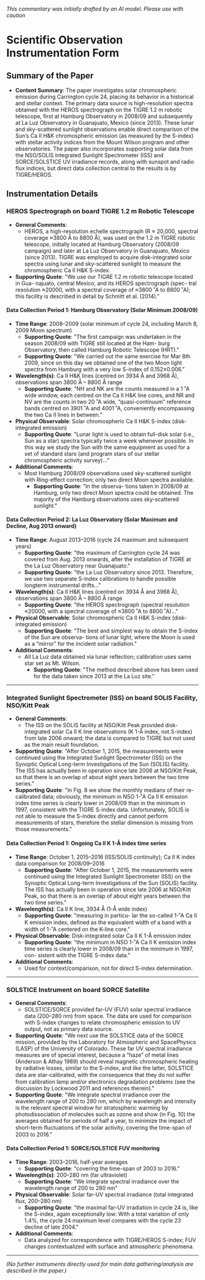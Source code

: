 _This commentary was initially drafted by an AI model. Please use with caution_

# Scientific Observation Instrumentation Form

## Summary of the Paper
- **Content Summary**: The paper investigates solar chromospheric emission during Carrington cycle 24, placing its behavior in a historical and stellar context. The primary data source is high-resolution spectra obtained with the HEROS spectrograph on the TIGRE 1.2 m robotic telescope, first at Hamburg Observatory in 2008/09 and subsequently at La Luz Observatory in Guanajuato, Mexico (since 2013). These lunar and sky-scattered sunlight observations enable direct comparison of the Sun’s Ca II H&K chromospheric emission (as measured by the S-index) with stellar activity indices from the Mount Wilson program and other observatories. The paper also incorporates supporting solar data from the NSO/SOLIS Integrated Sunlight Spectrometer (ISS) and SORCE/SOLSTICE UV irradiance records, along with sunspot and radio flux indices, but direct data collection central to the results is by TIGRE/HEROS.

## Instrumentation Details

### HEROS Spectrograph on board TIGRE 1.2 m Robotic Telescope
- **General Comments**:
  - HEROS, a high-resolution echelle spectrograph (R ≈ 20,000, spectral coverage ≈3800 Å to 8800 Å), was used on the 1.2 m TIGRE robotic telescope, initially located at Hamburg Observatory (2008/09 campaign) and later at La Luz Observatory in Guanajuato, Mexico (since 2013). TIGRE was employed to acquire disk-integrated solar spectra using lunar and sky-scattered sunlight to measure the chromospheric Ca II H&K S-index.
- **Supporting Quote**: "We use our TIGRE 1.2 m robotic telescope located in Gua- najuato, central Mexico, and its HEROS spectrograph (spec- tral resolution ≈20000, with a spectral coverage of ≈3800 ˚A to 8800 ˚A); this facility is described in detail by Schmitt et al. (2014)."

#### Data Collection Period 1: Hamburg Observatory (Solar Minimum 2008/09)
- **Time Range**: 2008–2009 (solar minimum of cycle 24, including March 8, 2009 Moon spectrum)
  - **Supporting Quote**: "The first campaign was undertaken in the season 2008/09 with TIGRE still located at the Ham- burg Observatory, then called Hamburg Robotic Telescope (HRT)."
  - **Supporting Quote**: "We carried out the same exercise for Mar 8th 2009, since on this day we obtained one of the two Moon light spectra from Hamburg with a very low S-index of 0.152±0.006."
- **Wavelength(s)**: Ca II H&K lines (centred on 3934 Å and 3968 Å), observations span 3800 Å – 8800 Å range
  - **Supporting Quote**: "NH and NK are the counts measured in a 1 ˚A wide window, each centred on the Ca II H&K line cores, and NR and NV are the counts in two 20 ˚A wide, “quasi-continuum” reference bands centred on 3901 ˚A and 4001 ˚A, conveniently encompassing the two Ca II lines in between."
- **Physical Observable**: Solar chromospheric Ca II H&K S-index (disk-integrated emission)
  - **Supporting Quote**: "Lunar light is used to obtain full-disk solar (i.e., Sun as a star) spectra typically twice a week whenever possible. In this way we study the Sun with the same equipment as used for a set of standard stars (and program stars of our stellar chromospheric activity survey)..."
- **Additional Comments**: 
  - Most Hamburg 2008/09 observations used sky-scattered sunlight with Ring-effect correction; only two direct Moon spectra available.
    - **Supporting Quote**: "In the observa- tions taken in 2008/09 at Hamburg, only two direct Moon spectra could be obtained. The majority of the Hamburg observations uses sky-scattered sunlight."

#### Data Collection Period 2: La Luz Observatory (Solar Maximum and Decline, Aug 2013 onward)
- **Time Range**: August 2013–2016 (cycle 24 maximum and subsequent years)
  - **Supporting Quote**: "the maximum of Carrington cycle 24 was covered from Aug. 2013 onwards, after the installation of TIGRE at the La Luz Observatory near Guanajuato."
  - **Supporting Quote**: "the La Luz Observatory since 2013. Therefore, we use two separate S-index calibrations to handle possible longterm instrumental drifts..."
- **Wavelength(s)**: Ca II H&K lines (centred on 3934 Å and 3968 Å), observations span 3800 Å – 8800 Å range
  - **Supporting Quote**: "the HEROS spectrograph (spectral resolution ≈20000, with a spectral coverage of ≈3800 ˚A to 8800 ˚A)..."
- **Physical Observable**: Solar chromospheric Ca II H&K S-index (disk-integrated emission)
  - **Supporting Quote**: "The best and simplest way to obtain the S-index of the Sun are observa- tions of lunar light, where the Moon is used as a ”mirror” for the incident solar radiation."
- **Additional Comments**:
  - All La Luz data obtained via lunar reflection; calibration uses same star set as Mt. Wilson.
    - **Supporting Quote**: "The method described above has been used for the data taken since 2013 at the La Luz site."

---

### Integrated Sunlight Spectrometer (ISS) on board SOLIS Facility, NSO/Kitt Peak
- **General Comments**:
  - The ISS on the SOLIS facility at NSO/Kitt Peak provided disk-integrated solar Ca II K line observations (K 1-Å index, not S-index) from late 2006 onward; the data is compared to TIGRE but not used as the main result foundation.
- **Supporting Quote**: "After October 1, 2015, the measurements were continued using the Integrated Sunlight Spectrometer (ISS) on the Synoptic Optical Long-term Investigations of the Sun (SOLIS) facility. The ISS has actually been in operation since late 2006 at NSO/Kitt Peak, so that there is an overlap of about eight years between the two time series."
- **Supporting Quote**: "In Fig. 8 we show the monthly medians of their re-calibrated data; obviously, the minimum in NSO 1-˚A Ca II K emission index time series is clearly lower in 2008/09 than in the minimum in 1997, consistent with the TIGRE S-index data. Unfortunately, SOLIS is not able to measure the S-index directly and cannot perform measurements of stars, therefore the stellar dimension is missing from those measurements."

#### Data Collection Period 1: Ongoing Ca II K 1-Å index time series
- **Time Range**: October 1, 2015–2016 (ISS/SOLIS continuity); Ca II K index data comparison for 2008/09–2016
  - **Supporting Quote**: "After October 1, 2015, the measurements were continued using the Integrated Sunlight Spectrometer (ISS) on the Synoptic Optical Long-term Investigations of the Sun (SOLIS) facility. The ISS has actually been in operation since late 2006 at NSO/Kitt Peak, so that there is an overlap of about eight years between the two time series."
- **Wavelength(s)**: Ca II K line, 3934 Å (1-Å wide index)
  - **Supporting Quote**: "measuring in particu- lar the so-called 1-˚A Ca II K emission index, deﬁned as the equivalent width of a band with a width of 1-˚A centered on the K-line core."
- **Physical Observable**: Disk-integrated solar Ca II K 1-Å emission index
  - **Supporting Quote**: "the minimum in NSO 1-˚A Ca II K emission index time series is clearly lower in 2008/09 than in the minimum in 1997, con- sistent with the TIGRE S-index data."
- **Additional Comments**:
  - Used for context/comparison, not for direct S-index determination.

---

### SOLSTICE Instrument on board SORCE Satellite
- **General Comments**:
  - SOLSTICE/SORCE provided far-UV (FUV) solar spectral irradiance data (200–280 nm) from space. The data are used for comparison with S-index changes to relate chromospheric emission to UV output, not as primary data source.
- **Supporting Quote**: "We next use the SOLSTICE data of the SORCE mission, provided by the Laboratory for Atmospheric and SpacePhysics (LASP) of the University of Colorado. These far UV spectral irradiance measures are of special interest, because a “haze” of metal lines (Anderson & Athay 1989) should reveal magnetic chromospheric heating by radiative losses, similar to the S-index, and like the latter, SOLSTICE data are star-calibrated, with the consequence that they do not suﬀer from calibration lamp and/or electronics degradation problems (see the discussion by Lockwood 2011 and references therein)."
- **Supporting Quote**: "We integrate spectral irradiance over the wavelength range of 200 to 280 nm, which by wavelength and intensity is the relevant spectral window for stratospheric warming by photodissociation of molecules such as ozone and show (in Fig. 10) the averages obtained for periods of half a year, to minimize the impact of short-term ﬂuctuations of the solar activity, covering the time-span of 2003 to 2016."

#### Data Collection Period 1: SORCE/SOLSTICE FUV monitoring
- **Time Range**: 2003–2016, half-year averages
  - **Supporting Quote**: "covering the time-span of 2003 to 2016."
- **Wavelength(s)**: 200–280 nm (far ultraviolet)
  - **Supporting Quote**: "We integrate spectral irradiance over the wavelength range of 200 to 280 nm"
- **Physical Observable**: Solar far-UV spectral irradiance (total integrated flux, 200–280 nm)
  - **Supporting Quote**: "the maximal far-UV irradiation in cycle 24 is, like the S-index, again exceptionally low: With a total variation of only 1.4%, the cycle 24 maximum level compares with the cycle 23 decline of late 2004."
- **Additional Comments**:
  - Data analyzed for correspondence with TIGRE/HEROS S-index; FUV changes contextualized with surface and atmospheric phenomena.

---

*(No further instruments directly used for main data gathering/analysis are described in the paper.)*
